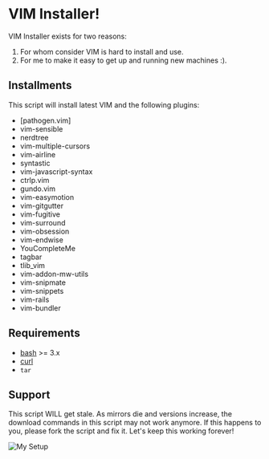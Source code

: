 # VIM Installer!

VIM Installer exists for two reasons:

1. For whom consider VIM is hard to install and use.
2. For me to make it easy to get up and running new machines :).


## Installments
This script will install latest VIM and the following plugins:
* [pathogen.vim]
* vim-sensible
* nerdtree
* vim-multiple-cursors
* vim-airline
* syntastic
* vim-javascript-syntax
* ctrlp.vim
* gundo.vim
* vim-easymotion
* vim-gitgutter
* vim-fugitive
* vim-surround
* vim-obsession
* vim-endwise
* YouCompleteMe
* tagbar
* tlib_vim
* vim-addon-mw-utils
* vim-snipmate
* vim-snippets
* vim-rails
* vim-bundler

## Requirements

* [bash] >= 3.x
* [curl]
* `tar`

## Support

This script WILL get stale. As mirrors die and versions increase, the download commands in this script may not work anymore. If this happens to you, please fork the script and fix it. Let's keep this working forever!

[pathogen]: https://github.com/tpope/vim-pathogen
[bash]: http://www.gnu.org/software/bash/
[curl]: http://curl.haxx.se/

![My Setup](https://raw.githubusercontent.com/rkhater/auto_installers/master/vim/vim_screenshoot.png)
